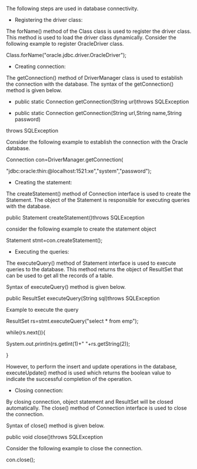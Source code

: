 The following steps are used in database connectivity.

- Registering the driver class:

The forName() method of the Class class is used to register the driver
class. This method is used to load the driver class dynamically.
Consider the following example to register OracleDriver class.

Class.forName(\"oracle.jdbc.driver.OracleDriver\");

- Creating connection:

The getConnection() method of DriverManager class is used to establish
the connection with the database. The syntax of the getConnection()
method is given below.

- public static Connection getConnection(String url)throws
  SQLException

- public static Connection getConnection(String url,String name,String
  password)

throws SQLException

Consider the following example to establish the connection with the
Oracle database.

Connection con=DriverManager.getConnection(

\"jdbc:oracle:thin:@localhost:1521:xe\",\"system\",\"password\");

- Creating the statement:

The createStatement() method of Connection interface is used to create
the Statement. The object of the Statement is responsible for executing
queries with the database.

public Statement createStatement()throws SQLException

consider the following example to create the statement object

Statement stmt=con.createStatement();

- Executing the queries:

The executeQuery() method of Statement interface is used to execute
queries to the database. This method returns the object of ResultSet
that can be used to get all the records of a table.

Syntax of executeQuery() method is given below.

public ResultSet executeQuery(String sql)throws SQLException

Example to execute the query

ResultSet rs=stmt.executeQuery(\"select \* from emp\");

while(rs.next()){

System.out.println(rs.getInt(1)+\" \"+rs.getString(2));

}

However, to perform the insert and update operations in the database,
executeUpdate() method is used which returns the boolean value to
indicate the successful completion of the operation.

- Closing connection:

By closing connection, object statement and ResultSet will be closed
automatically. The close() method of Connection interface is used to
close the connection.

Syntax of close() method is given below.

public void close()throws SQLException

Consider the following example to close the connection.

con.close();